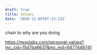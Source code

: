 ```yaml
---
draft: true
title: Values
date: '2020-11-09T07:13:15Z'
---
```


chain to why are you doing

https://nesslabs.com/personal-values?mc_cid=15d7ba6637&mc_eid=6477446741